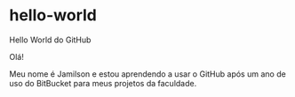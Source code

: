# hello-world
Hello World do GitHub

Olá!

Meu nome é Jamilson e estou aprendendo a usar o GitHub após um ano de uso do BitBucket para meus projetos da faculdade.
